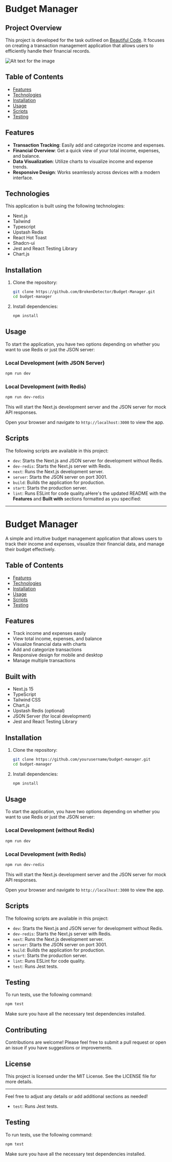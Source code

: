 # Budget Manager

## Project Overview

This project is developed for the task outlined on [Beautiful Code](https://beautifulcode.ru/task/frontend). It focuses on creating a transaction management application that allows users to efficiently handle their financial records.


![Alt text for the image](./images/screenshot.png)

## Table of Contents

- [Features](#features)
- [Technologies](#technologies)
- [Installation](#installation)
- [Usage](#usage)
- [Scripts](#scripts)
- [Testing](#testing)

## Features

- **Transaction Tracking**: Easily add and categorize income and expenses.
- **Financial Overview**: Get a quick view of your total income, expenses, and balance.
- **Data Visualization**: Utilize charts to visualize income and expense trends.
- **Responsive Design**: Works seamlessly across devices with a modern interface.

## Technologies

This application is built using the following technologies:

- Next.js
- Tailwind
- Typescript
- Upstash Redis
- React Hot Toast
- Shadcn-ui
- Jest and React Testing Library
- Chart.js

## Installation

1. Clone the repository:

   ```bash
   git clone https://github.com/BrokenDetector/Budget-Manager.git
   cd budget-manager
   ```

2. Install dependencies:

   ```bash
   npm install
   ```

## Usage

To start the application, you have two options depending on whether you want to use Redis or just the JSON server:

### Local Development (with JSON Server)

```bash
npm run dev
```

### Local Development (with Redis)

```bash
npm run dev-redis
```

This will start the Next.js development server and the JSON server for mock API responses.

Open your browser and navigate to `http://localhost:3000` to view the app.

## Scripts

The following scripts are available in this project:

- `dev`: Starts the Next.js and JSON server for development without Redis.
- `dev-redis`: Starts the Next.js server with Redis.
- `next`: Runs the Next.js development server.
- `server`: Starts the JSON server on port 3001.
- `build`: Builds the application for production.
- `start`: Starts the production server.
- `lint`: Runs ESLint for code quality.aHere's the updated README with the **Features** and **Built with** sections formatted as you specified:

---

# Budget Manager

A simple and intuitive budget management application that allows users to track their income and expenses, visualize their financial data, and manage their budget effectively.

## Table of Contents

- [Features](#features)
- [Technologies](#technologies)
- [Installation](#installation)
- [Usage](#usage)
- [Scripts](#scripts)
- [Testing](#testing)

## Features

- Track income and expenses easily
- View total income, expenses, and balance
- Visualize financial data with charts
- Add and categorize transactions
- Responsive design for mobile and desktop
- Manage multiple transactions

## Built with

- Next.js 15
- TypeScript
- Tailwind CSS
- Chart.js
- Upstash Redis (optional)
- JSON Server (for local development)
- Jest and React Testing Library

## Installation

1. Clone the repository:

   ```bash
   git clone https://github.com/yourusername/budget-manager.git
   cd budget-manager
   ```

2. Install dependencies:

   ```bash
   npm install
   ```

## Usage

To start the application, you have two options depending on whether you want to use Redis or just the JSON server:

### Local Development (without Redis)

```bash
npm run dev
```

### Local Development (with Redis)

```bash
npm run dev-redis
```

This will start the Next.js development server and the JSON server for mock API responses.

Open your browser and navigate to `http://localhost:3000` to view the app.

## Scripts

The following scripts are available in this project:

- `dev`: Starts the Next.js and JSON server for development without Redis.
- `dev-redis`: Starts the Next.js server with Redis.
- `next`: Runs the Next.js development server.
- `server`: Starts the JSON server on port 3001.
- `build`: Builds the application for production.
- `start`: Starts the production server.
- `lint`: Runs ESLint for code quality.
- `test`: Runs Jest tests.

## Testing

To run tests, use the following command:

```bash
npm test
```

Make sure you have all the necessary test dependencies installed.

## Contributing

Contributions are welcome! Please feel free to submit a pull request or open an issue if you have suggestions or improvements.

## License

This project is licensed under the MIT License. See the LICENSE file for more details.

---

Feel free to adjust any details or add additional sections as needed!

- `test`: Runs Jest tests.

## Testing

To run tests, use the following command:

```bash
npm test
```

Make sure you have all the necessary test dependencies installed.
